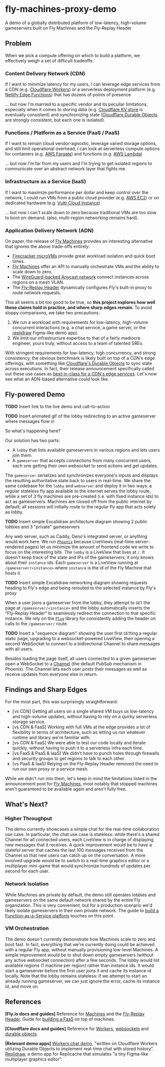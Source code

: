 # fly-machines-proxy-demo
A demo of a globally distributed platform of low-latency, high-volume gameservers built on Fly Machines and the Fly-Replay Header

## Problem

When we pick a compute offering on which to build a platform, we effectively weigh a set of difficult tradeoffs:

### Content Delivery Network (CDN)

If I want to minimize latency for my users, I can leverage edge services from a CDN (e.g. [Cloudflare Workers](https://developers.cloudflare.com/workers/)) or a serverless deployment platform (e.g. [Netlify Edge Functions](https://www.netlify.com/products/#netlify-edge-functions)) that has dozens of points of presence

... but now I'm married to a specific vendor and its peculiar limitations, especially when it comes to storing data (e.g. [Cloudflare KV store](https://developers.cloudflare.com/workers/learning/how-kv-works/) is eventually consistent) and synchronizing state ([Cloudflare Durable Objects](https://developers.cloudflare.com/workers/learning/using-durable-objects/) are strongly consistent, but each one is isolated).

### Functions / Platform as a Service (FaaS / PaaS)

If I want to remain cloud vendor-agnostic, leverage varied storage options, and still limit operational overhead, I can look at serverless compute options for containers (e.g. [AWS Fargate](https://aws.amazon.com/fargate/)) and functions (e.g. [AWS Lambda](https://aws.amazon.com/lambda/))

... but now I'm far from my users and I'm trying to get isolated regions to communicate over an abstract network layer that fights me.

### Infrastructure as a Service (IaaS)

If I want to maximize performance per dollar and keep control over the network, I could run VMs from a public cloud provider (e.g. [AWS EC2](https://aws.amazon.com/ec2/)) or on dedicated hardware (e.g. [Vultr Cloud Instance](https://www.vultr.com/products/optimized-cloud-compute/))

... but now I can't scale down to zero because traditional VMs are too slow to boot on-demand. (also, multi-region networking remains hard).

### Application Delivery Network (ADN)

On paper, the release of [Fly Machines](https://fly.io/blog/fly-machines/) provides an interesting alternative that ignores the above trade-offs entirely:

* [Firecracker microVMs](https://fly.io/blog/sandboxing-and-workload-isolation/) provide great workload isolation and quick boot times.
* [Fly Machines](https://fly.io/docs/reference/machines/) offer an API to manually orchestrate VMs and the ability to scale down to zero.
* The [WireGuard-backed Anycast network](https://fly.io/blog/ipv6-wireguard-peering/) connect instances across regions on a mesh VLAN.
* The [Fly-Replay Header](https://fly.io/docs/reference/fly-replay/) dynamically configures Fly's built-in proxy to route network requests.

This all seems a bit too good to be true, so **this project explores how well these claims hold in practice, and where sharp edges remain**. To avoid sloppy comparisons, we take two precautions: 

1. We run a workload with requirements for low-latency, high-volume concurrent interactions (e.g. a chat service, a game server, or the [replidraw](https://github.com/rocicorp/replidraw) Figma-like demo app).
2. We limit our infrastructure expertise to that of a fairly mediocre engineer, yours truly, without access to a team of talented SREs.

With stringent requirements for low-latency, high concurrency, and strong consistency, the obvious benchmark is likely built on top of a CDN's edge offerings, with something like [Cloudflare's Durable Objects](https://developers.cloudflare.com/workers/learning/using-durable-objects) to sync state across executions. In fact, their release announcement specifically called out these use cases as [best-in-class for a CDN's edge services](https://blog.cloudflare.com/introducing-workers-durable-objects/). Let's now see what an ADN-based alternative could look like.

## Fly-powered Demo

**TODO** Insert link to the live demo and call-to-action

**TODO** Insert animated gif of the lobby redirecting to an active gameserver where messages flow in

So what's happening here?

Our solution has two parts: 

* A `lobby` that lists available gameservers in various regions and lets users join them. 
* A `gameserver` that accepts connections from many concurrent users, each one getting their own websocket to send actions and get updates. 

The `gameserver` serializes and synchronizes everyone's inputs and displays the resulting authoritative state back to users in real-time. We share the same codebase for the `lobby` and `webserver` and deploy it in two ways: a regular stateless fly app available to the internet serves the lobby route, while a set of 3 fly machines are pre-created (i.e. with fixed instance ids) to act as gameservers. Machines are closed off from the public internet by default; all sessions will initially route to the regular fly app that acts solely as lobby.

**TODO** Insert simple Excalidraw architecture diagram showing 2 public lobbies and 3 "private" gameservers

Any web server, such as Caddy, Deno's integrated server, or anything would work here. We run [`Phoenix`](https://github.com/phoenixframework/phoenix) because LiveViews (real-time server-rendered pages) let us minimize the amount of frontend code we write to focus on the interesting bits. The `lobby` is a LiveView that lives at `/`. It doesn't keep track of the state and IPs of the gameservers; it only knows about their `instance` ids. Each `gameserver` is a LiveView running at `/gameserver/<instance>` where `instance` is the id of the Fly Machine that hosts it.

**TODO** Insert simple Excalidraw networking diagram showing requests heading to Fly's edge and being rerouted to the selected instance by Fly's proxy

When a user joins a gameserver from the lobby, they attempt to `GET` the page at `/gameserver/<instance>` and the lobby automatically inserts the "Fly-Replay Header" to seamlessly redirect the connection to that specific instance. We rely on the [`Plug`](https://github.com/elixir-plug/plug) library for consistently adding the header on calls to the `/gameserver/` route.

**TODO** Insert a "sequence diagram" showing the user first `GET`ting a regular static page, upgrading to a websocket-powered LiveView, then opening a second WebSocket to connect to a bidirectional Channel to share messages with all users.

Besides loading the page itself, all users connected to a given gameserver open a WebSocket to a [Channel](https://hexdocs.pm/phoenix/channels.html) (the default PubSub mechanism in Phoenix). The Channel lets each user posts their messages as well as receive updates from everyone else in return.

## Findings and Sharp Edges

For the most part, this was surprisingly straightforward:

* [vs CDN] Getting all users on a single shared VM buys us low-latency and high-volume updates, without having to rely on a quirky serverless storage service.
* [vs CDN & FaaS] Working with full VMs at the edge provides a lot of flexibility in terms of architecture, such as letting us run whatever runtime and library we're familiar with. 
* [vs CDN & FaaS] We were able to test our code locally and iterate quickly, without having to push it to a serverless infra each time.
* [vs FaaS & PaaS & IaaS] We didn't have to punch holes through firewalls and security groups to get regions to talk to each other. 
* [vs PaaS & IaaS] Relying on the Fly-Replay Header removed the need to run our own proxy or a service mesh.

While we didn't run into them, let's keep in mind the limitations listed in the announcement post for [Fly Machines](https://fly.io/blog/fly-machines/#how-fly-machines-will-frustrate-you-the-emotional-cost-of-simplicity), most notably that stopped machines aren't guaranteed to be available again and aren't fully free.

## What's Next?

### Higher Throughput

The demo currently showcases a simple chat for the real-time collaboration use case. In particular, the chat use case is stateless: while there's a shared Channel for all connected users, each LiveView is in charge of displaying new messages that it receives. A quick improvement would be to have a stateful server that caches the last 100 messages received from the Channel so that new users can catch up on the conversation. A more involved upgrade would be to switch to a real-time graphics editor or a multiplayer mini-game that would synchronize hundreds of updates per second for each user.

### Network Isolation

While Machines are private by default, the demo still operates lobbies and gameservers on the same default network shared by the entire Fly organization. This is very convenient, but for a production scenario we'd likely isolate gameservers in their own private network. The guide to [build a Function-as-a-Service platform](https://fly.io/docs/app-guides/functions-with-machines/) touches on this point.

### VM Orchestration

The demo doesn't currently demonstrate how Machines scale to zero and boot fast. In fact, everything that we're currently doing could be achieved with a regular Fly app, without manually provisioning low-level Machines. A simple improvement would be to shut down empty gameservers (without any active websocket connection) after a few seconds. The lobby would list available regions (1 machine per region) rather than instance ids. It would start a gameserver before the first user joins it and cache its instance id locally. Note that the lobby remains stateless: if we attempt to start an already running gameserver, we can just ignore the error, cache its instance id, and move on.

## References

**[Fly.io docs and guides]** Reference for [Machines](https://fly.io/docs/reference/machines/) and the [Fly-Replay Header](https://fly.io/docs/reference/fly-replay/). Guide for [building a FaaS](https://fly.io/docs/app-guides/functions-with-machines/) on top of machines.

**[Cloudflare docs and guides]** Reference for [Workers](https://developers.cloudflare.com/workers/), [websockets](https://developers.cloudflare.com/workers/learning/using-websockets/) and [durable objects](https://developers.cloudflare.com/workers/learning/using-durable-objects/).

**[Relevant demo apps]** [Workers chat demo](https://github.com/cloudflare/workers-chat-demo), "written on Cloudflare Workers utilizing Durable Objects to implement real-time chat with stored history". [Replidraw](https://github.com/rocicorp/replidraw), a demo app for Replicache that simulates "a tiny Figma-like multiplayer graphics editor".